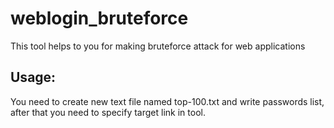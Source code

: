 # weblogin_bruteforce
This tool helps to you for making bruteforce attack for web applications

## Usage:

You need to create new text file named top-100.txt and write passwords list, after that you need to specify target link in tool.
